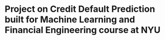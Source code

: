# Project on Credit Default Prediction built for Machine Learning and Financial Engineering course at NYU


